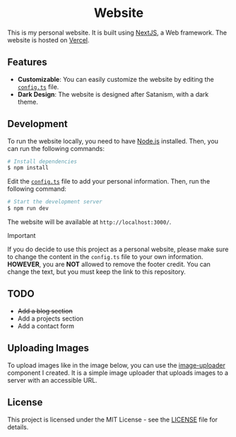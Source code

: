 <h1 align="center">Website</h1>

This is my personal website. It is built using [NextJS](https://nextjs.org?ref=github/stellaOnEstrogen), a Web framework. The website is hosted on [Vercel](https://vercel.com/).

## Features

- **Customizable**: You can easily customize the website by editing the [`config.ts`](./config.ts) file.
- **Dark Design**: The website is designed after Satanism, with a dark theme.

## Development

To run the website locally, you need to have [Node.js](https://nodejs.org/) installed. Then, you can run the following commands:

```bash
# Install dependencies
$ npm install
```

Edit the [`config.ts`](./config.ts) file to add your personal information. Then, run the following command:

```bash
# Start the development server
$ npm run dev
```

The website will be available at `http://localhost:3000/`.

> [!IMPORTANT]  
> If you do decide to use this project as a personal website, please make sure to change the content in the `config.ts` file to your own information. **HOWEVER**, you are **NOT** allowed to remove the footer credit. You can change the text, but you must keep the link to this repository.

## TODO

- ~~Add a blog section~~
- Add a projects section
- Add a contact form

## Uploading Images

To upload images like in the image below, you can use the [image-uploader](https://github.com/stellaOnEstrogen/image-uploader) component I created. It is a simple image uploader that uploads images to a server with an accessible URL.


## License

This project is licensed under the MIT License - see the [LICENSE](./LICENSE) file for details.
